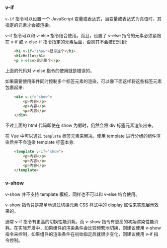 
### v-if

`v-if` 指令可以设置一个 JavaScript 变量或表达式，当变量或表达式为真值时，其指定的元素才会被渲染。

v-if 指令可以和 v-else 指令结合使用。而且，设置了 v-else 指令的元素必须紧跟在 v-if 或 v-else-if 指令指定的元素后面，否则其不会被识别到:
```html
    <h1 v-if="show">显示这个</h1>
    <h1>Hello</h1>
    <p v-else>显示那个</p>
```
上面的代码对 v-else 指令的使用就是错误的。

如果需要使用条件同时控制多个标签元素的渲染，可以像下面这样将这些标签元素包裹起来:
```html
    <div v-if="show">
        <p>内容</p>
        <p>内容</p>
        <p>内容</p>
    </div>
```
不过上面的 html 代码即使在 show 为假时，仍然会将 div 标签元素渲染出来。

在 Vue 中可以通过 `template` 标签元素来解决。使用 template 进行分组的组件渲染后并不会渲染 template 标签本身:
```html
    <template v-if="show">
        <p>内容</p>
        <p>内容</p>
        <p>内容</p>
    </template>
```

### v-show

v-show 并不支持 template 模板，同样也不可以和 v-else 结合使用。

v-show 指令只是简单地通过切换元素 CSS 样式中的 display 属性来实现展示效果的。

通常 v-if 指令有更高的切换性能消耗，而 v-show 指令有更高的初始渲染性能消耗。在实际开发中，如果组件的渲染条件会比较频繁地切换，则建议使用 v-show 指令来控制，如果组件的渲染条件在初始指定后就很少变化，则建议使用 v-if 指令控制。

